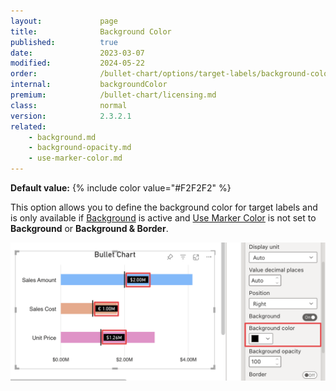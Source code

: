 ```yaml
---
layout:             page
title:              Background Color
published:          true
date:               2023-03-07
modified:   	    2024-05-22
order:              /bullet-chart/options/target-labels/background-color
internal:           backgroundColor
premium:            /bullet-chart/licensing.md
class:              normal
version:            2.3.2.1
related:
    - background.md
    - background-opacity.md
    - use-marker-color.md
---
```


**Default value:** {% include color value="#F2F2F2" %}

This option allows you to define the background color for target labels and is only available if [Background](background.md) is active and [Use Marker Color](use-marker-color.md) is not set to **Background** or **Background & Border**.

<img src="images/target-labels-background-color.png" width="700">